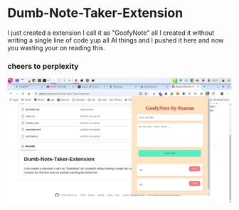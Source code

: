 # Dumb-Note-Taker-Extension
I just created a extension I call it as "GoofyNote" all I created it without writing a single line of code yup all AI things and I pushed it here and now you wasting your on reading this.

### cheers to perplexity 

![](goofyshot.png)
